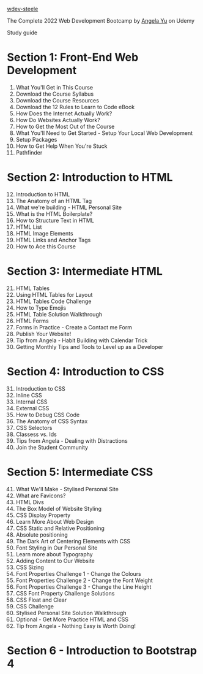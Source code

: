 
[wdev-steele](https://driphtyio.github.io/wdev-steele/)

The Complete 2022 Web Development Bootcamp by [Angela Yu](https://www.udemy.com/user/4b4368a3-b5c8-4529-aa65-2056ec31f37e/) on Udemy

Study guide

# Section 1: Front-End Web Development 
1. What You'll Get in This Course
2. Download the Course Syllabus
3. Download the Course Resources
4. Download the 12 Rules to Learn to Code eBook
5. How Does the Internet Actually Work?
6. How Do Websites Actually Work?
7. How to Get the Most Out of the Course
8. What You'll Need to Get Started - Setup Your Local Web Development 
9. Setup Packages
10. How to Get Help When You're Stuck
11. Pathfinder

# Section 2: Introduction to HTML
12. Introduction to HTML
13. The Anatomy of an HTML Tag
14. What we're building - HTML Personal Site
15. What is the HTML Boilerplate?
16. How to Structure Text in HTML
17. HTML List
18. HTML Image Elements
19. HTML Links and Anchor Tags
20. How to Ace this Course

# Section 3: Intermediate HTML
21. HTML Tables
22. Using HTML Tables for Layout
23. HTML Tables Code Challenge
24. How to Type Emojis
25. HTML Table Solution Walkthrough
26. HTML Forms
27. Forms in Practice - Create a Contact me Form
28. Publish Your Website!
29. Tip from Angela - Habit Building with Calendar Trick
30. Getting Monthly Tips and Tools to Level up as a Developer

# Section 4: Introduction to CSS
31. Introduction to CSS
32. Inline CSS
33. Internal CSS
34. External CSS
35. How to Debug CSS Code
36. The Anatomy of CSS Syntax
37. CSS Selectors
38. Classess vs. Ids
39. Tips from Angela - Dealing with Distractions
40. Join the Student Community

# Section 5: Intermediate CSS
41. What We'll Make - Stylised Personal Site
42. What are Favicons?
43. HTML Divs
44. The Box Model of Website Styling
45. CSS Display Property
46. Learn More About Web Design
47. CSS Static and Relative Positioning
48. Absolute positioning
49. The Dark Art of Centering Elements with CSS
50. Font Styling in Our Personal Site
51. Learn more about Typography
52. Adding Content to Our Website
53. CSS Sizing
54. Font Properties Challenge 1 - Change the Colours
55. Font Properties Challenge 2 - Change the Font Weight
56. Font Properties Challenge 3 - Change the Line Height
57. CSS Font Property Challenge Solutions
58. CSS Float and Clear
59. CSS Challenge
60. Stylised Personal Site Solution Walkthrough
61. Optional - Get More Practice HTML and CSS
62. Tip from Angela - Nothing Easy is Worth Doing!

# Section 6 - Introduction to Bootstrap 4
